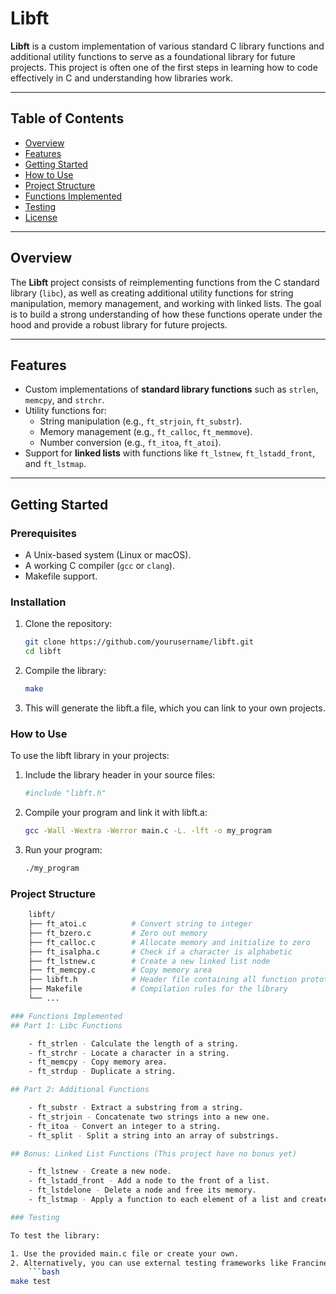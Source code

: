 # Libft

**Libft** is a custom implementation of various standard C library functions and additional utility functions to serve as a foundational library for future projects. This project is often one of the first steps in learning how to code effectively in C and understanding how libraries work.

---

## Table of Contents

- [Overview](#overview)
- [Features](#features)
- [Getting Started](#getting-started)
- [How to Use](#how-to-use)
- [Project Structure](#project-structure)
- [Functions Implemented](#functions-implemented)
- [Testing](#testing)
- [License](#license)

---

## Overview

The **Libft** project consists of reimplementing functions from the C standard library (`libc`), as well as creating additional utility functions for string manipulation, memory management, and working with linked lists. The goal is to build a strong understanding of how these functions operate under the hood and provide a robust library for future projects.

---

## Features

- Custom implementations of **standard library functions** such as `strlen`, `memcpy`, and `strchr`.
- Utility functions for:
  - String manipulation (e.g., `ft_strjoin`, `ft_substr`).
  - Memory management (e.g., `ft_calloc`, `ft_memmove`).
  - Number conversion (e.g., `ft_itoa`, `ft_atoi`).
- Support for **linked lists** with functions like `ft_lstnew`, `ft_lstadd_front`, and `ft_lstmap`.

---

## Getting Started

### Prerequisites

- A Unix-based system (Linux or macOS).
- A working C compiler (`gcc` or `clang`).
- Makefile support.

### Installation

1. Clone the repository:
	```bash
   git clone https://github.com/yourusername/libft.git
   cd libft

2. Compile the library:
	```bash
	make

3. This will generate the libft.a file, which you can link to your own projects.

### How to Use

To use the libft library in your projects:

1. Include the library header in your source files:
	```bash
	#include "libft.h"

2. Compile your program and link it with libft.a:
	```bash
	gcc -Wall -Wextra -Werror main.c -L. -lft -o my_program

3. Run your program:
	```bash
	./my_program

### Project Structure

```bash
	libft/
	├── ft_atoi.c          # Convert string to integer
	├── ft_bzero.c         # Zero out memory
	├── ft_calloc.c        # Allocate memory and initialize to zero
	├── ft_isalpha.c       # Check if a character is alphabetic
	├── ft_lstnew.c        # Create a new linked list node
	├── ft_memcpy.c        # Copy memory area
	├── libft.h            # Header file containing all function prototypes
	├── Makefile           # Compilation rules for the library
	└── ...

### Functions Implemented
## Part 1: Libc Functions

    - ft_strlen - Calculate the length of a string.
    - ft_strchr - Locate a character in a string.
    - ft_memcpy - Copy memory area.
    - ft_strdup - Duplicate a string.

## Part 2: Additional Functions

    - ft_substr - Extract a substring from a string.
    - ft_strjoin - Concatenate two strings into a new one.
    - ft_itoa - Convert an integer to a string.
    - ft_split - Split a string into an array of substrings.

## Bonus: Linked List Functions (This project have no bonus yet)

    - ft_lstnew - Create a new node.
    - ft_lstadd_front - Add a node to the front of a list.
    - ft_lstdelone - Delete a node and free its memory.
    - ft_lstmap - Apply a function to each element of a list and create a new list.

### Testing

To test the library:

1. Use the provided main.c file or create your own.
2. Alternatively, you can use external testing frameworks like Francinette or LibftTester.
	```bash
make test